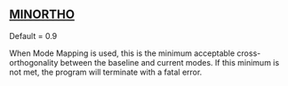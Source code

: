 ## [MINORTHO](https://nexus.hexagon.com/documentationcenter/bundle/MSC_Nastran_2022.4/page/Nastran_Combined_Book/qrg/parameters/TOC.MINORTHO1.xhtml)

Default = 0.9

When Mode Mapping is used, this is the minimum acceptable cross-orthogonality between the baseline and current modes. If this minimum is not met, the program will terminate with a fatal error.

